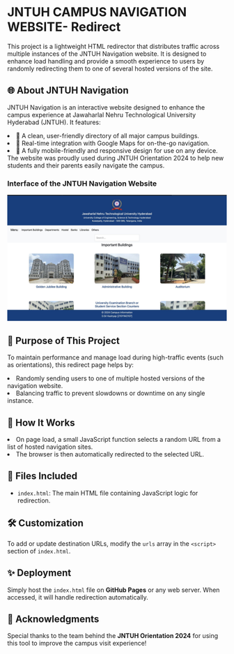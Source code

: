 # JNTUH CAMPUS NAVIGATION WEBSITE- Redirect

This project is a lightweight HTML redirector that distributes traffic across multiple instances of the JNTUH Navigation website. It is designed to enhance load handling and provide a smooth experience to users by randomly redirecting them to one of several hosted versions of the site.

## 🌐 About JNTUH Navigation

JNTUH Navigation is an interactive website designed to enhance the campus experience at Jawaharlal Nehru Technological University Hyderabad (JNTUH). It features:
<li>🏫 A clean, user-friendly directory of all major campus buildings.
<li>📍 Real-time integration with Google Maps for on-the-go navigation.
<li>📱 A fully mobile-friendly and responsive design for use on any device.
The website was proudly used during JNTUH Orientation 2024 to help new students and their parents easily navigate the campus.

### Interface of the JNTUH Navigation Website
<img src="interfacejntu.jpeg">

## 🔀 Purpose of This Project

To maintain performance and manage load during high-traffic events (such as orientations), this redirect page helps by:
<li>Randomly sending users to one of multiple hosted versions of the navigation website.
<li>Balancing traffic to prevent slowdowns or downtime on any single instance.

## 🚀 How It Works

<li>On page load, a small JavaScript function selects a random URL from a list of hosted navigation sites.
<li>The browser is then automatically redirected to the selected URL.

## 📁 Files Included

- `index.html`: The main HTML file containing JavaScript logic for redirection.

## 🛠️ Customization

To add or update destination URLs, modify the `urls` array in the `<script>` section of `index.html`.

## ✨ Deployment

Simply host the `index.html` file on **GitHub Pages** or any web server. When accessed, it will handle redirection automatically.

## 📣 Acknowledgments

Special thanks to the team behind the **JNTUH Orientation 2024** for using this tool to improve the campus visit experience!
